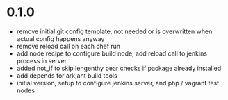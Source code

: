 0.1.0
=====

- remove initial git config template, not needed or is overwritten when actual config happens anyway
- remove reload call on each chef run
- add node recipe to configure build node, add reload call to jenkins process in server
- added not_if to skip lengenthy pear checks if package already installed
- add depends for ark,ant build tools
- initial version, setup to configure jenkins server, and php / vagrant test nodes
